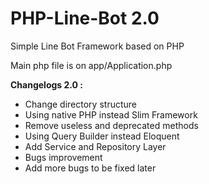 # PHP-Line-Bot 2.0
Simple Line Bot Framework based on PHP

Main php file is on app/Application.php

**Changelogs 2.0 :**
- Change directory structure
- Using native PHP instead Slim Framework
- Remove useless and deprecated methods
- Using Query Builder instead Eloquent
- Add Service and Repository Layer
- Bugs improvement
- Add more bugs to be fixed later
